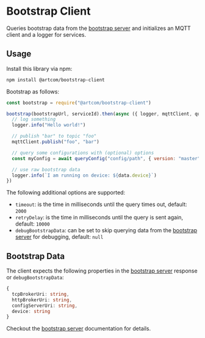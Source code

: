 # Bootstrap Client

Queries bootstrap data from the [bootstrap server](https://github.com/artcom/bootstrap-server) and initializes an MQTT client and a logger for services.

## Usage

Install this library via npm:
```bash
npm install @artcom/bootstrap-client
```

Bootstrap as follows:
```javascript
const bootstrap = require("@artcom/bootstrap-client")

bootstrap(bootstrapUrl, serviceId).then(async ({ logger, mqttClient, queryConfig, data }) => {
  // log something
  logger.info("Hello world!")

  // publish "bar" to topic "foo"
  mqttClient.publish("foo", "bar")

  // query some configurations with (optional) options
  const myConfig = await queryConfig("config/path", { version: "master", listFiles: false, includeCommitHash = false })

  // use raw bootstrap data
  logger.info(`I am running on device: ${data.device}`)
})
```
The following additional options are supported:
* `timeout`: is the time in milliseconds until the query times out, default: `2000`
* `retryDelay`: is the time in milliseconds until the query is sent again, default: `10000`
* `debugBootstrapData`: can be set to skip querying data from the [bootstrap server](https://github.com/artcom/bootstrap-server) for debugging, default: `null`

## Bootstrap Data

The client expects the following properties in the [bootstrap server](https://github.com/artcom/bootstrap-server) response or `debugBootstrapData`:

```typescript
{
  tcpBrokerUri: string,
  httpBrokerUri: string,
  configServerUri: string,
  device: string
}
```

Checkout the [bootstrap server](https://github.com/artcom/bootstrap-server) documentation for details.
